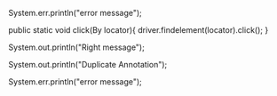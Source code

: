 System.err.println("error message");

public static void click(By locator){
driver.findelement(locator).click();
}

System.out.println("Right message");

System.out.println("Duplicate Annotation");

System.err.println("error message");


